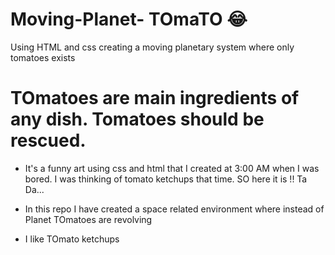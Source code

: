 # Moving-Planet- TOmaTO 😂
Using HTML and css creating a moving planetary system where only tomatoes exists

# TOmatoes are main ingredients of any dish. Tomatoes should be rescued. 
- It's a funny art using css and html that I created at 3:00 AM when I was bored. I was thinking of tomato ketchups that time. SO here it is !! Ta Da...

- In this repo I have created a space related environment where instead of Planet TOmatoes are revolving
- I like TOmato ketchups
